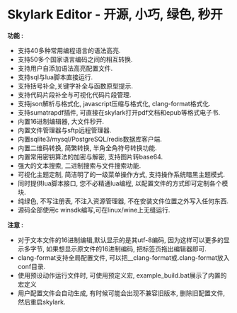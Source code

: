 Skylark Editor - 开源, 小巧, 绿色, 秒开
==================================================================================================
**功能 :**
- 支持40多种常用编程语言的语法高亮.
- 支持50多个国家语言编码之间的相互转换.
- 支持用户自添加语法高亮配置文件.
- 支持sql与lua脚本直接运行.
- 支持括号补全,关键字补全与函数原型提示.
- 支持代码片段补全与可视化代码片段管理.
- 支持json解析与格式化, javascript压缩与格式化, clang-format格式化.
- 支持sumatrapdf插件, 可直接在skylark打开pdf文档和epub等格式电子书.
- 内置16进制编辑器, 大文件秒开.
- 内置文件管理器与sftp远程管理器.
- 内置sqlite3/mysql/PostgreSQL/redis数据库客户端.
- 内置二维码转换, 简繁转换, 半角全角符号转换功能.
- 内置常用密钥算法的加密与解密, 支持图片转base64.
- 强大的文本搜索, 二进制搜索与文件搜索功能.
- 可视化主题定制, 简洁明了的一级菜单操作方式, 支持操作系统暗黑主题模式.
- 同时提供lua脚本接口, 您不必精通lua编程, 以配置文件的方式即可定制各个模块.
- 纯绿色, 不写注册表, 不注入资源管理器, 不在安装文件位置之外写入任何东西.
- 源码全部使用c winsdk编写,可在linux/wine上无缝运行.

**注意 :**
- 对于文本文件的16进制编辑,默认显示的是其utf-8编码, 因为这样可以更多的显示多字节, 
  如果想显示原文件的16进制编码, 把标签页拖出编辑器即可.
- clang-format支持全局配置文件, 可以把__clang-format或.clang-format放入conf目录.
- 使用预设动作运行文件时, 可使用预定义宏, example_build.bat展示了内置的宏定义
- 用户配置文件会自动生成, 有时候可能会出现不兼容旧版本, 删除旧配置文件, 然后重启skylark.